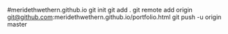 #meridethwethern.github.io
git init
git add .
git remote add origin git@github.com:meridethwethern.github.io/portfolio.html
git push -u origin master
